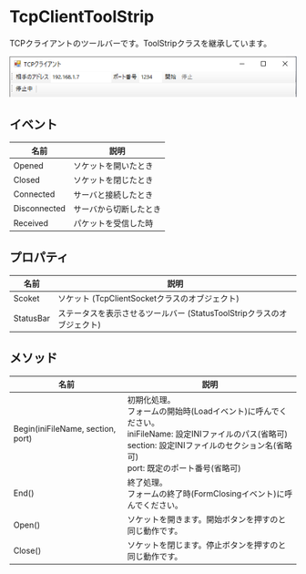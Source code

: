 # TcpClientToolStrip
TCPクライアントのツールバーです。ToolStripクラスを継承しています。

![図](tcp_client.png)

## イベント
|  名前  |  説明  |
| ---- | ---- |
|  Opened  |  ソケットを開いたとき  |
|  Closed  |  ソケットを閉じたとき  |
|  Connected  | サーバと接続したとき |
|  Disconnected  | サーバから切断したとき |
|  Received  | パケットを受信した時  |

## プロパティ
|  名前  |  説明  |
| ---- | ---- |
|  Scoket  |  ソケット (TcpClientSocketクラスのオブジェクト)  |
|  StatusBar  |  ステータスを表示させるツールバー (StatusToolStripクラスのオブジェクト)  |

## メソッド
|  名前  |  説明  |
| ---- | ---- |
|  Begin(iniFileName, section, port)  |  初期化処理。<br> フォームの開始時(Loadイベント)に呼んでください。<br> iniFileName: 設定INIファイルのパス(省略可)<br>section: 設定INIファイルのセクション名(省略可)<br>port: 既定のポート番号(省略可) |
|  End()  |  終了処理。<br> フォームの終了時(FormClosingイベント)に呼んでください。 |
|  Open()  |  ソケットを開きます。開始ボタンを押すのと同じ動作です。 |
|  Close()  |  ソケットを閉じます。停止ボタンを押すのと同じ動作です。 |
